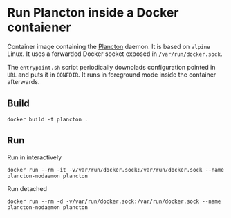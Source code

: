 # Run Plancton inside a Docker contaiener
Container image containing the [Plancton](https://github.com/mconcas/plancton) daemon.
It is based on `alpine` Linux.
It uses a forwarded Docker socket exposed in `/var/run/docker.sock`.

The `entrypoint.sh` script periodically downolads configuration pointed in `URL` and puts it in `CONFDIR`.
It runs in foreground mode inside the container afterwards. 

## Build
```
docker build -t plancton .
```

## Run
Run in interactively
```
docker run --rm -it -v/var/run/docker.sock:/var/run/docker.sock --name plancton-nodaemon plancton
```

Run detached
```
docker run --rm -d -v/var/run/docker.sock:/var/run/docker.sock --name plancton-nodaemon plancton
```
